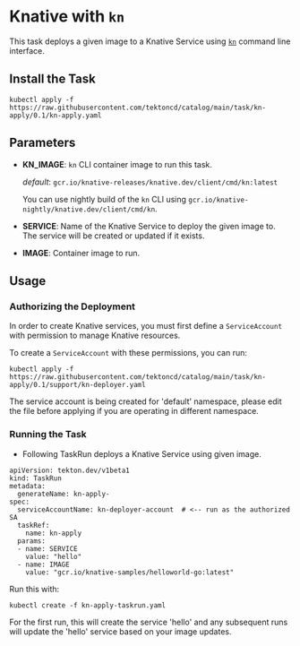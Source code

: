 # Knative with `kn`

This task deploys a given image to a Knative Service using
[`kn`](https://github.com/knative/client) command line interface.

## Install the Task

```
kubectl apply -f https://raw.githubusercontent.com/tektoncd/catalog/main/task/kn-apply/0.1/kn-apply.yaml
```

## Parameters

* **KN_IMAGE**: `kn` CLI container image to run this task.

  _default_: `gcr.io/knative-releases/knative.dev/client/cmd/kn:latest`

  You can use nightly build of the `kn` CLI using
  `gcr.io/knative-nightly/knative.dev/client/cmd/kn`.

* **SERVICE**: Name of the Knative Service to deploy the given image to.
  The service will be created or updated if it exists.

* **IMAGE**: Container image to run.

## Usage

### Authorizing the Deployment

In order to create Knative services, you must first define a `ServiceAccount`
with permission to manage Knative resources.

To create a `ServiceAccount` with these permissions, you can run:

```
kubectl apply -f https://raw.githubusercontent.com/tektoncd/catalog/main/task/kn-apply/0.1/support/kn-deployer.yaml
```

The service account is being created for 'default' namespace, please edit the
file before applying if you are operating in different namespace.

### Running the Task

- Following TaskRun deploys a Knative Service using given image.

```
apiVersion: tekton.dev/v1beta1
kind: TaskRun
metadata:
  generateName: kn-apply-
spec:
  serviceAccountName: kn-deployer-account  # <-- run as the authorized SA
  taskRef:
    name: kn-apply
  params:
  - name: SERVICE
    value: "hello"
  - name: IMAGE
    value: "gcr.io/knative-samples/helloworld-go:latest"
```

Run this with:

```
kubectl create -f kn-apply-taskrun.yaml
```

For the first run, this will create the service 'hello' and any subsequent
runs will update the 'hello' service based on your image updates.
